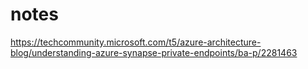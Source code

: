 # notes
https://techcommunity.microsoft.com/t5/azure-architecture-blog/understanding-azure-synapse-private-endpoints/ba-p/2281463
